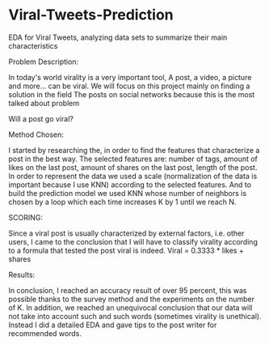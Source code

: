 # Viral-Tweets-Prediction
EDA for Viral Tweets, analyzing data sets to summarize their main characteristics


Problem Description:

In today's world virality is a very important tool,
A post, a video, a picture and more... can be viral.
We will focus on this project mainly on finding a solution in the field
The posts on social networks because this is the most talked about problem

Will a post go viral?

Method Chosen:

I started by researching the, in order to find the features that characterize a post in the best way.
The selected features are: number of tags, amount of likes on the last post, amount of shares on the last post, length of the post.
In order to represent the data we used a scale (normalization of the data is important because I use KNN) according to the selected features.
And to build the prediction model we used KNN whose number of neighbors is chosen by a loop which each time increases K by 1 until we reach N.

SCORING:

Since a viral post is usually characterized by external factors, i.e. other users, I came to the conclusion that I will have to classify virality according to a formula that tested the post viral is indeed.
Viral = 0.3333 * likes + shares

Results:

In conclusion, I reached an accuracy result of over 95 percent, this was possible thanks to the survey method and the experiments on the number of K. In addition, we reached an unequivocal conclusion that our data will not take into account such and such words (sometimes virality is unethical). Instead I did a detailed EDA and gave tips to the post writer for recommended words.
